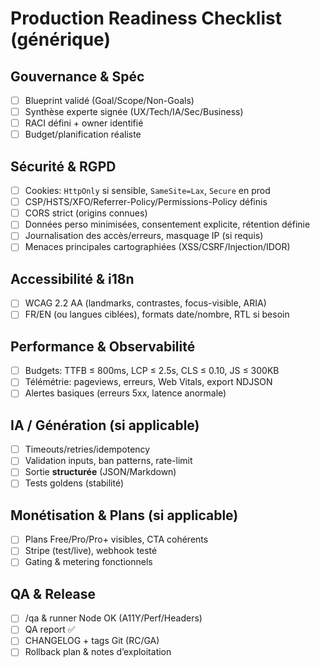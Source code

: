 # Production Readiness Checklist (générique)

## Gouvernance & Spéc
- [ ] Blueprint validé (Goal/Scope/Non-Goals)
- [ ] Synthèse experte signée (UX/Tech/IA/Sec/Business)
- [ ] RACI défini + owner identifié
- [ ] Budget/planification réaliste

## Sécurité & RGPD
- [ ] Cookies: `HttpOnly` si sensible, `SameSite=Lax`, `Secure` en prod
- [ ] CSP/HSTS/XFO/Referrer-Policy/Permissions-Policy définis
- [ ] CORS strict (origins connues)
- [ ] Données perso minimisées, consentement explicite, rétention définie
- [ ] Journalisation des accès/erreurs, masquage IP (si requis)
- [ ] Menaces principales cartographiées (XSS/CSRF/Injection/IDOR)

## Accessibilité & i18n
- [ ] WCAG 2.2 AA (landmarks, contrastes, focus-visible, ARIA)
- [ ] FR/EN (ou langues ciblées), formats date/nombre, RTL si besoin

## Performance & Observabilité
- [ ] Budgets: TTFB ≤ 800ms, LCP ≤ 2.5s, CLS ≤ 0.10, JS ≤ 300KB
- [ ] Télémétrie: pageviews, erreurs, Web Vitals, export NDJSON
- [ ] Alertes basiques (erreurs 5xx, latence anormale)

## IA / Génération (si applicable)
- [ ] Timeouts/retries/idempotency
- [ ] Validation inputs, ban patterns, rate-limit
- [ ] Sortie **structurée** (JSON/Markdown)
- [ ] Tests goldens (stabilité)

## Monétisation & Plans (si applicable)
- [ ] Plans Free/Pro/Pro+ visibles, CTA cohérents
- [ ] Stripe (test/live), webhook testé
- [ ] Gating & metering fonctionnels

## QA & Release
- [ ] /qa & runner Node OK (A11Y/Perf/Headers)
- [ ] QA report ✅
- [ ] CHANGELOG + tags Git (RC/GA)
- [ ] Rollback plan & notes d’exploitation
